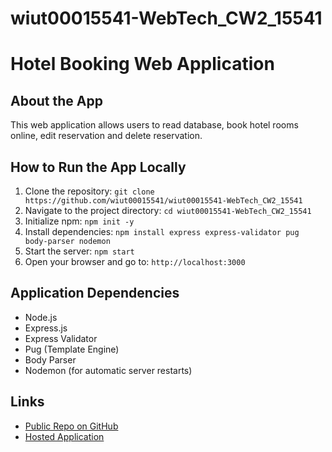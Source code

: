 # wiut00015541-WebTech_CW2_15541
# Hotel Booking Web Application

## About the App
This web application allows users to read database, book hotel rooms online, edit reservation and delete reservation.

## How to Run the App Locally
1. Clone the repository: `git clone https://github.com/wiut00015541/wiut00015541-WebTech_CW2_15541`
2. Navigate to the project directory: `cd wiut00015541-WebTech_CW2_15541`
3. Initialize npm: `npm init -y`
4. Install dependencies: `npm install express express-validator pug body-parser nodemon`
5. Start the server: `npm start`
6. Open your browser and go to: `http://localhost:3000`

## Application Dependencies
- Node.js
- Express.js
- Express Validator
- Pug (Template Engine)
- Body Parser
- Nodemon (for automatic server restarts)

## Links
- [Public Repo on GitHub](https://github.com/wiut00015541/wiut00015541-WebTech_CW2_15541.git]
)
- [Hosted Application](http://51.20.249.219:3000/) 
